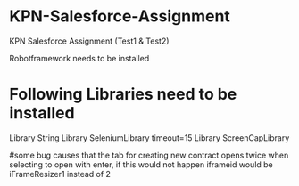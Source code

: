 # KPN-Salesforce-Assignment
KPN Salesforce Assignment (Test1 &amp; Test2)

Robotframework needs to be installed
# Following Libraries need to be installed
Library           String
Library           SeleniumLibrary    timeout=15
Library           ScreenCapLibrary

#some bug causes that the tab for creating new contract opens twice when selecting to open with enter, if this would not happen iframeid would be iFrameResizer1 instead of 2

